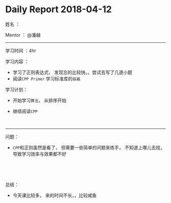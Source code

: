 # Daily Report 2018-04-12

姓名 ：

Mentor ：  @潘越

---

学习时间 ：4hr

学习内容 ：

* 学习了正则表达式， 发现忘的比较快。。尝试去写了几道小题
* 阅读`CPP Primer` 学习标准库的`容器`

学习计划：

* 开始学习`算法`， 从排序开始


* 继续阅读`CPP`

  ​

---

问题： 

* `CPP`和正则虽然是看了， 但需要一些简单的问题来练手， 不知道上哪儿去找， 导致学习效率与效果都不好

  ​

  ​



总结：

* 今天课比较多， 来的时间不长，，比较咸鱼

  ​

  ​

